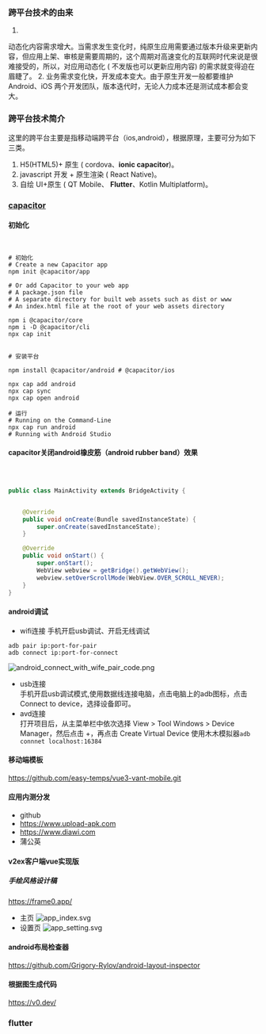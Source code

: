 ### 跨平台技术的由来 <!-- {docsify-ignore-all} -->

1.
动态化内容需求增大。当需求发生变化时，纯原生应用需要通过版本升级来更新内容，但应用上架、审核是需要周期的，这个周期对高速变化的互联网时代来说是很难接受的，所以，对应用动态化 (
不发版也可以更新应用内容) 的需求就变得迫在眉睫了。
2. 业务需求变化快，开发成本变大。由于原生开发一般都要维护 Android、iOS 两个开发团队，版本迭代时，无论人力成本还是测试成本都会变大。

### 跨平台技术简介

这里的跨平台主要是指移动端跨平台（ios,android），根据原理，主要可分为如下三类。

1. H5(HTML5)+ 原生 ( cordova、**ionic capacitor**)。
2. javascript 开发 + 原生渲染 ( React Native)。
3. 自绘 UI+原生 ( QT Mobile、 **Flutter**、Kotlin Multiplatform)。

### [capacitor](https://capacitorjs.com/docs/getting-started)

#### 初始化

```shell


# 初始化
# Create a new Capacitor app
npm init @capacitor/app

# Or add Capacitor to your web app
# A package.json file
# A separate directory for built web assets such as dist or www
# An index.html file at the root of your web assets directory

npm i @capacitor/core
npm i -D @capacitor/cli
npx cap init


# 安装平台

npm install @capacitor/android # @capacitor/ios

npx cap add android
npx cap sync
npx cap open android

# 运行
# Running on the Command-Line
npx cap run android
# Running with Android Studio

```

#### capacitor关闭android橡皮筋（android rubber band）效果

```java



public class MainActivity extends BridgeActivity {


    @Override
    public void onCreate(Bundle savedInstanceState) {
        super.onCreate(savedInstanceState);
    }

    @Override
    public void onStart() {
        super.onStart();
        WebView webview = getBridge().getWebView();
        webview.setOverScrollMode(WebView.OVER_SCROLL_NEVER);
    }
}
```

#### android调试

* wifi连接
  手机开启usb调试、开启无线调试

```shell
adb pair ip:port-for-pair
adb connect ip:port-for-connect
```

![android_connect_with_wife_pair_code.png](android_connect_with_wife_pair_code.png)

* usb连接  
  手机开启usb调试模式,使用数据线连接电脑，点击电脑上的adb图标，点击Connect to device，选择设备即可。
* avd连接  
  打开项目后，从主菜单栏中依次选择 View > Tool Windows > Device Manager，然后点击 +，再点击 Create Virtual Device
  使用木木模拟器`adb connnet localhost:16384`

#### 移动端模板

https://github.com/easy-temps/vue3-vant-mobile.git

#### 应用内测分发

* github
* https://www.upload-apk.com
* https://www.diawi.com
* 蒲公英

#### v2ex客户端vue实现版

##### 手绘风格设计稿

https://frame0.app/

* 主页
  ![app_index.svg](app_index.svg)
* 设置页
  ![app_setting.svg](app_setting.svg)

#### android布局检查器

https://github.com/Grigory-Rylov/android-layout-inspector


#### 根据图生成代码

https://v0.dev/

### flutter 